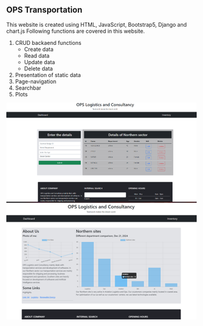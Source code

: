

## OPS Transportation
This website is created using HTML, JavaScript, Bootstrap5, Django and chart.js
Following functions are covered in this website.
1. CRUD backaend functions
    - Create data
    - Read data
    - Update data
    - Delete data
2. Presentation of static data
3. Page-navigation
4. Searchbar
5. Plots 

![OPS-1](/img/ops-1.png)
![OPS-2](/img/ops2.png)
